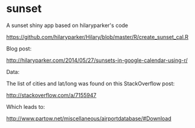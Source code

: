sunset
======

A sunset shiny app based on hilaryparker's code

https://github.com/hilaryparker/Hilary/blob/master/R/create_sunset_cal.R 

Blog post:

http://hilaryparker.com/2014/05/27/sunsets-in-google-calendar-using-r/

Data:

The list of cities and lat/long was found on this StackOverflow post:

http://stackoverflow.com/a/7155947

Which leads to:

http://www.partow.net/miscellaneous/airportdatabase/#Download
